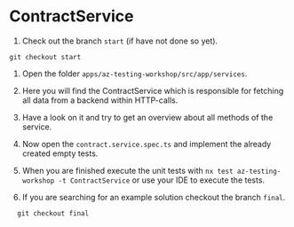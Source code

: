 # ContractService

1. Check out the branch `start` (if have not done so yet).

```console
git checkout start
```

1. Open the folder `apps/az-testing-workshop/src/app/services`.

1. Here you will find the ContractService which is responsible for fetching all data from a backend within HTTP-calls.

1. Have a look on it and try to get an overview about all methods of the service.

1. Now open the `contract.service.spec.ts` and implement the already created empty tests.

1. When you are finished execute the unit tests with `nx test az-testing-workshop -t ContractService` or use your IDE to execute the tests.

1. If you are searching for an example solution checkout the branch `final`.

```console
  git checkout final
```
